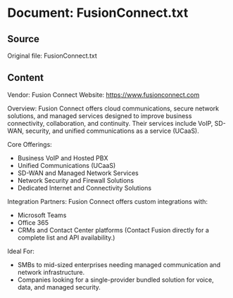 # Document: FusionConnect.txt

## Source
Original file: FusionConnect.txt

## Content
Vendor: Fusion Connect
Website: https://www.fusionconnect.com

Overview:
Fusion Connect offers cloud communications, secure network solutions, and managed services designed to improve business connectivity, collaboration, and continuity. Their services include VoIP, SD-WAN, security, and unified communications as a service (UCaaS).

Core Offerings:
- Business VoIP and Hosted PBX
- Unified Communications (UCaaS)
- SD-WAN and Managed Network Services
- Network Security and Firewall Solutions
- Dedicated Internet and Connectivity Solutions

Integration Partners:
Fusion Connect offers custom integrations with:
- Microsoft Teams
- Office 365
- CRMs and Contact Center platforms
(Contact Fusion directly for a complete list and API availability.)

Ideal For:
- SMBs to mid-sized enterprises needing managed communication and network infrastructure.
- Companies looking for a single-provider bundled solution for voice, data, and managed security.

